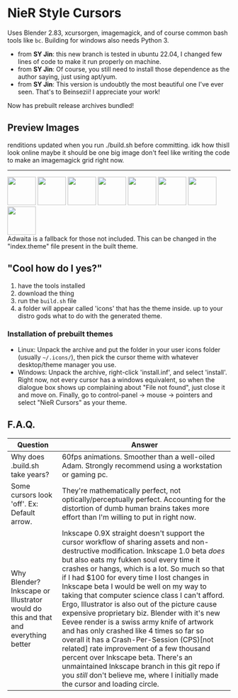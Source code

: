 # NieR Style Cursors
Uses Blender 2.83, xcursorgen, imagemagick, and of course common bash tools like `bc`. Building for windows also needs Python 3.
- from **SY Jin**: this new branch is tested in ubuntu 22.04, I changed few lines of code to make it run properly on machine.
- from **SY Jin**: Of course, you still need to install those dependence as the author saying, just using apt/yum. 
- from **SY Jin**: This version is undoubtly the most beautiful one I've ever seen. That's to  Beinsezii! I appreciate your work!

Now has prebuilt release archives bundled!
## Preview Images
renditions updated when you run ./build.sh before committing.
idk how thisll look online maybe it should be one big image don't feel like writing the code to make an imagemagick grid right now.

---
<div class="row">
<img width="64" src="./previews/Cursor_UL.png" />
<img width="64" src="./previews/Selector.png" />
<img width="64" src="./previews/Loading_Circle.webp" />
<img width="64" src="./previews/Arrows_Dot_UD.png" />
<img width="64" src="./previews/Cursor_Error.webp" />
<img width="64" src="./previews/Hand_Point.png" />
<img width="64" src="./previews/Crosshair.png" />
<img width="64" src="./previews/Targeter.png" />
</div>
Adwaita is a fallback for those not included. This can be changed in the "index.theme" file present in the built theme.

## "Cool how do I yes?"

1. have the tools installed
2. download the thing
3. run the `build.sh` file
4. a folder will appear called 'icons' that has the theme inside. up to your distro gods what to do with the generated theme.

### Installation of prebuilt themes

 - Linux: Unpack the archive and put the folder in your user icons folder (usually `~/.icons/`), then pick the cursor theme with whatever desktop/theme manager you use.
 - Windows: Unpack the archive, right-click 'install.inf', and select 'install'. Right now, not every cursor has a windows equivalent, so when the dialogue box shows up complaining about "File not found", just close it and move on. Finally, go to control-panel -> mouse -> pointers and select "NieR Cursors" as your theme.

## F.A.Q.
Question|Answer
---|---
Why does .build.sh take years?|60fps animations. Smoother than a well-oiled Adam. Strongly recommend using a workstation or gaming pc.
Some cursors look 'off'. Ex: Default arrow.|They're mathematically perfect, not optically/perceptually perfect. Accounting for the distortion of dumb human brains takes more effort than I'm willing to put in right now.
Why Blender? Inkscape or Illustrator would do this and that and everything better|Inkscape 0.9X straight doesn't support the cursor workflow of sharing assets and non-destructive modification. Inkscape 1.0 beta *does* but also eats my fukken soul every time it crashes or hangs, which is a lot. So much so that if I had $100 for every time I lost changes in Inkscape beta I would be well on my way to taking that computer science class I can't afford. Ergo, Illustrator is also out of the picture cause expensive proprietary biz. Blender with it's new Eevee render is a swiss army knife of artwork and has only crashed like 4 times so far so overall it has a Crash-Per-Session (CPS)[not related] rate improvement of a few thousand percent over Inkscape beta. There's an unmaintained Inkscape branch in this git repo if you *still* don't believe me, where I initially made the cursor and loading circle.
